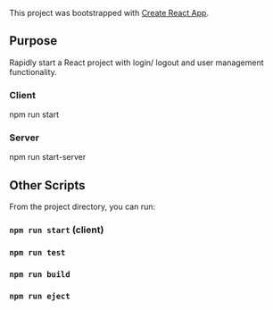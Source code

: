 This project was bootstrapped with [Create React App](https://github.com/facebook/create-react-app).

## Purpose

Rapidly start a React project with login/ logout and user management functionality.

### Client

  npm run start

### Server

  npm run start-server

## Other Scripts

From the project directory, you can run:

### `npm run start`    (client)

### `npm run test`

### `npm run build`

### `npm run eject`

